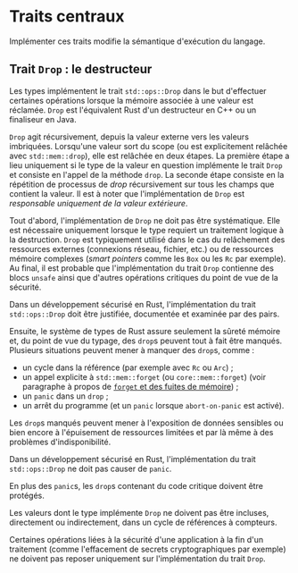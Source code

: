 # Traits centraux

Implémenter ces traits modifie la sémantique d'exécution du langage.

## Trait `Drop` : le destructeur

Les types implémentent le trait `std::ops::Drop` dans le but d'effectuer
certaines opérations lorsque la mémoire associée à une valeur est réclamée.
`Drop` est l'équivalent Rust d'un destructeur en C++ ou un finaliseur en Java.

`Drop` agit récursivement, depuis la valeur externe vers les valeurs imbriquées.
Lorsqu'une valeur sort du scope (ou est explicitement relâchée avec
`std::mem::drop`), elle est relâchée en deux étapes. La première étape a lieu
uniquement si le type de la valeur en question implémente le trait `Drop` et
consiste en l'appel de la méthode `drop`. La seconde étape consiste en la
répétition de processus de *drop* récursivement sur tous les champs que contient
la valeur. Il est à noter que l'implémentation de `Drop` est
*responsable uniquement de la valeur extérieure*.

Tout d'abord, l'implémentation de `Drop` ne doit pas être systématique. Elle est
nécessaire uniquement lorsque le type requiert un traitement logique à la
destruction. `Drop` est typiquement utilisé dans le cas du relâchement des
ressources externes (connexions réseau, fichier, etc.) ou de ressources mémoire
complexes (*smart pointers* comme les `Box` ou les `Rc` par exemple). Au
final, il est probable que l'implémentation du trait `Drop` contienne des blocs
`unsafe` ainsi que d'autres opérations critiques du point de vue de la sécurité.

<div class="reco" id="LANG-DROP" type="Recommandation" title="Justification de l'implémentation du trait `Drop`">

Dans un développement sécurisé en Rust, l'implémentation du trait
`std::ops::Drop` doit être justifiée, documentée et examinée par des pairs.

</div>

Ensuite, le système de types de Rust assure seulement la sûreté mémoire et,
du point de vue du typage, des `drop`s peuvent tout à fait être manqués.
Plusieurs situations peuvent mener à manquer des `drop`s, comme :

- un cycle dans la référence (par exemple avec `Rc` ou `Arc`) ;
- un appel explicite à `std::mem::forget` (ou `core::mem::forget`) (voir
  paragraphe à propos de [`forget` et des fuites de mémoire](unsafe/memory.md#forget-and-memory-leaks)) ;
- un `panic` dans un `drop` ;
- un arrêt du programme (et un `panic` lorsque `abort-on-panic` est activé).

Les `drop`s manqués peuvent mener à l'exposition de données sensibles ou bien
encore à l'épuisement de ressources limitées et par là même à des problèmes
d'indisponibilité.

<div class="reco" id="LANG-DROP-NO-PANIC" type="Règle" title="Absence de `panic` dans l'implémentation de `Drop`">

Dans un développement sécurisé en Rust, l'implémentation du trait
`std::ops::Drop` ne doit pas causer de `panic`.

</div>

En plus des `panic`s, les `drop`s contenant du code critique doivent être
protégés.

<div class="reco" id="LANG-DROP-NO-CYCLE" type="Règle" title="Absence de cycles de références avec valeurs `Drop`ables">

Les valeurs dont le type implémente `Drop` ne doivent pas être incluses,
directement ou indirectement, dans un cycle de références à compteurs.

</div>

<!-- -->

<div class="reco" id="LANG-DROP-SEC" type="Recommandation" title="Sécurité assurée par d'autres mécanismes en plus du trait `Drop`">

Certaines opérations liées à la sécurité d'une application à la fin d'un
traitement (comme l'effacement de secrets cryptographiques par exemple) ne
doivent pas reposer uniquement sur l'implémentation du trait `Drop`.

</div>

